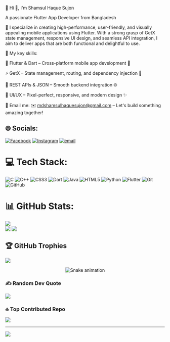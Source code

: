 💫 Hi 👋, I'm Shamsul Haque Sujon

A passionate Flutter App Developer from Bangladesh

🚀 I specialize in creating high-performance, user-friendly, and visually appealing mobile applications using Flutter. With a strong grasp of GetX state management, responsive UI design, and seamless API integration, I aim to deliver apps that are both functional and delightful to use.

🎯 My key skills:

💙 Flutter & Dart – Cross-platform mobile app development 📱

⚡ GetX – State management, routing, and dependency injection 🔄

🔗 REST APIs & JSON – Smooth backend integration 🌐

🎨 UI/UX – Pixel-perfect, responsive, and modern design ✨

📩 Email me: ✉️ mdshamsulhaquesujon@gmail.com – Let's build something amazing together!


## 🌐 Socials:
[![Facebook](https://img.shields.io/badge/Facebook-%231877F2.svg?logo=Facebook&logoColor=white)](https://www.facebook.com/share/19fDbQjnqn/) [![Instagram](https://img.shields.io/badge/Instagram-%23E4405F.svg?logo=Instagram&logoColor=white)](https://www.instagram.com/shs12777/) [![email](https://img.shields.io/badge/Email-D14836?logo=gmail&logoColor=white)](mailto:mdshamsulhaquesujon@gmail.com) 

# 💻 Tech Stack:
![C](https://img.shields.io/badge/c-%2300599C.svg?style=for-the-badge&logo=c&logoColor=white) ![C++](https://img.shields.io/badge/c++-%2300599C.svg?style=for-the-badge&logo=c%2B%2B&logoColor=white) ![CSS3](https://img.shields.io/badge/css3-%231572B6.svg?style=for-the-badge&logo=css3&logoColor=white) ![Dart](https://img.shields.io/badge/dart-%230175C2.svg?style=for-the-badge&logo=dart&logoColor=white) ![Java](https://img.shields.io/badge/java-%23ED8B00.svg?style=for-the-badge&logo=openjdk&logoColor=white) ![HTML5](https://img.shields.io/badge/html5-%23E34F26.svg?style=for-the-badge&logo=html5&logoColor=white) ![Python](https://img.shields.io/badge/python-3670A0?style=for-the-badge&logo=python&logoColor=ffdd54) ![Flutter](https://img.shields.io/badge/Flutter-%2302569B.svg?style=for-the-badge&logo=Flutter&logoColor=white) ![Git](https://img.shields.io/badge/git-%23F05033.svg?style=for-the-badge&logo=git&logoColor=white) ![GitHub](https://img.shields.io/badge/github-%23121011.svg?style=for-the-badge&logo=github&logoColor=white)
# 📊 GitHub Stats:
![](https://github-readme-stats.vercel.app/api?username=ShamsulHaque12&theme=merko&hide_border=false&include_all_commits=true&count_private=false)<br/>
![](https://nirzak-streak-stats.vercel.app/?user=ShamsulHaque12&theme=merko&hide_border=false)
![](https://github-readme-stats.vercel.app/api/top-langs/?username=ShamsulHaque12&theme=merko&hide_border=false&include_all_commits=true&count_private=false&layout=compact)


## 🏆 GitHub Trophies
![](https://github-profile-trophy.vercel.app/?username=ShamsulHaque12&theme=radical&no-frame=false&no-bg=true&margin-w=4)

<!-- Snake Game Repo View -->

<div align="center">
  <img src="https://profile-readme-generator.com/assets/snake.svg" alt="Snake animation" />
</div>

### ✍️ Random Dev Quote
![](https://quotes-github-readme.vercel.app/api?type=horizontal&theme=radical)

### 🔝 Top Contributed Repo
![](https://github-contributor-stats.vercel.app/api?username=ShamsulHaque12&limit=5&theme=merko&combine_all_yearly_contributions=true)

---
[![](https://visitcount.itsvg.in/api?id=ShamsulHaque12&icon=0&color=0)](https://visitcount.itsvg.in)

<!-- Proudly created with GPRM ( https://gprm.itsvg.in ) -->
